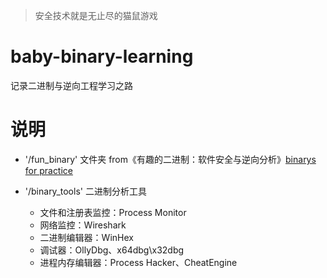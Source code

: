 > 安全技术就是无止尽的猫鼠游戏
# baby-binary-learning
记录二进制与逆向工程学习之路

# 说明
- '/fun_binary' 文件夹
from《有趣的二进制：软件安全与逆向分析》[binarys for practice](https://github.com/shyujikou/binarybook)


- '/binary_tools' 二进制分析工具
    - 文件和注册表监控：Process Monitor
    - 网络监控：Wireshark
    - 二进制编辑器：WinHex
    - 调试器：OllyDbg、x64dbg\x32dbg
    - 进程内存编辑器：Process Hacker、CheatEngine